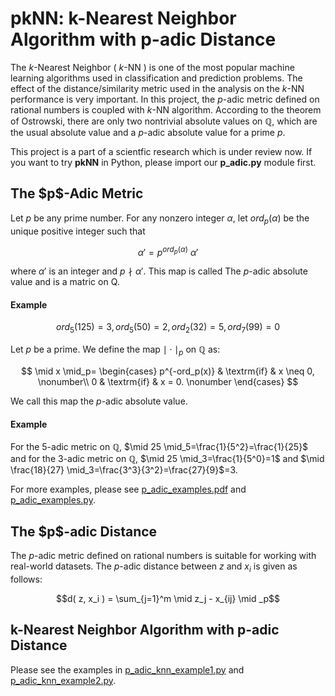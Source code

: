 # pkNN: k-Nearest Neighbor Algorithm with p-adic Distance

The $k$-Nearest Neighbor ( $k$-NN ) is one of the most popular machine learning algorithms used in classification and prediction problems. 
The effect of the distance/similarity metric used in the analysis on the $k$-NN performance is very important. 
In this project, the $p$-adic metric defined on rational numbers is coupled with $k$-NN algorithm. 
According to the theorem of Ostrowski, there are only two nontrivial absolute values on $\mathbb{Q}$, which are the usual absolute value and a $p$-adic absolute value for a prime $p$. 

This project is a part of a scientfic research which is under review now. If you want to try <b>pkNN</b> in Python, please import our <b>p_adic.py</b> module first.

<h2>The $p$-Adic Metric </h2>

Let $p$ be any prime number. For any nonzero integer $\alpha$, let $ord_p(\alpha)$ be the unique positive integer such that

$$\alpha' = p^{ord_p ( \alpha )} \ \alpha' $$

where $\alpha'$ is an integer and $p  \nmid \alpha'$. This map is called The $p$-adic absolute value and is a matric on Q.

<h4>Example</h4>

$$ord_5(125)=3, ord_5(50)=2, ord_2(32)=5, ord_7(99)=0$$

Let $p$ be a prime. We define the map $\mid \cdot \mid_p$ on $\mathbb{Q}$ as:

$$ 
\mid x \mid_p= 
\begin{cases}
p^{-ord_p(x)} & \textrm{if} & x \neq 0, \nonumber\\
0 & \textrm{if} & x = 0. \nonumber
\end{cases}
$$

We call this map the $p$-adic absolute value. 

<h4>Example</h4>

For the 5-adic metric on $\mathbb{Q}$, $\mid 25 \mid_5=\frac{1}{5^2}=\frac{1}{25}$ and  for the 3-adic metric on $\mathbb{Q}$,     $\mid 25 \mid_3=\frac{1}{5^0}=1$ and     $\mid \frac{18}{27} \mid_3=\frac{3^3}{3^2}=\frac{27}{9}$=3.

For more examples, please see <a href="https://github.com/elifkrtl/pkNN/blob/main/p_adic_examples.pdf" target="_blank">p_adic_examples.pdf</a> and <a href="https://github.com/elifkrtl/pkNN/blob/main/p_adic_examples.py" target="_blank">p_adic_examples.py</a>.

<h2> The $p$-adic Distance </h2>

The $p$-adic metric defined on rational numbers is suitable for working with real-world datasets. The $p$-adic distance between $z$ and $x_i$ is given as follows:

$$d( z, x_i ) = \sum_{j=1}^m \mid z_j - x_{ij} \mid _p$$

<h2> k-Nearest Neighbor Algorithm with p-adic Distance </h2>

Please see the examples in <a href="https://github.com/elifkrtl/pkNN/blob/main/p_adic_knn_example1.py" target="_blank">p_adic_knn_example1.py</a> and <a href="https://github.com/elifkrtl/pkNN/blob/main/p_adic_knn_example2.py" target="_blank">p_adic_knn_example2.py</a>.
